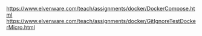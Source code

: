 https://www.elvenware.com/teach/assignments/docker/DockerCompose.html
https://www.elvenware.com/teach/assignments/docker/GitIgnoreTestDockerMicro.html
